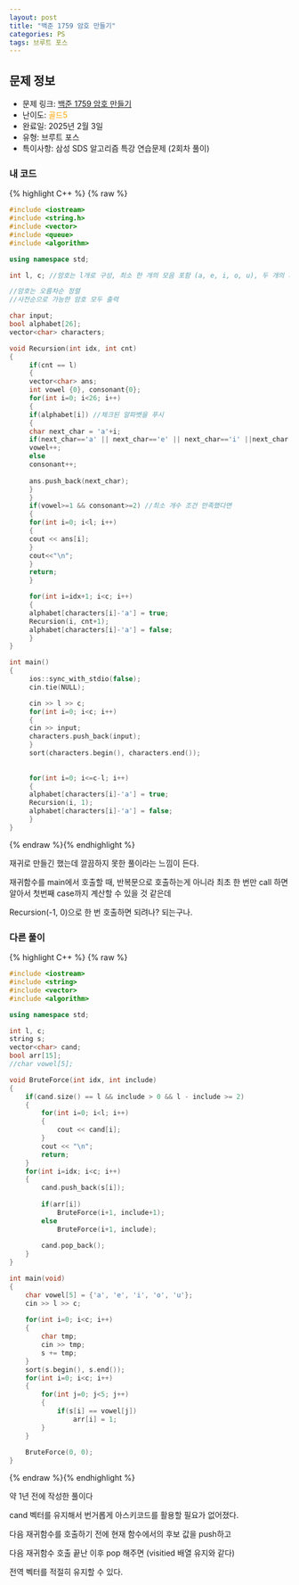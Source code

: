 ```yaml
---
layout: post
title: "백준 1759 암호 만들기"
categories: PS
tags: 브루트 포스
---
```


## 문제 정보
- 문제 링크: [백준 1759 암호 만들기](https://www.acmicpc.net/problem/1759)
- 난이도: <span style="color:#FFA500">골드5</span>
- 완료일: 2025년 2월 3일
- 유형: 브루트 포스
- 특이사항: 삼성 SDS 알고리즘 특강 연습문제 (2회차 풀이)

### 내 코드

{% highlight C++ %} {% raw %}
```C++
#include <iostream>
#include <string.h>
#include <vector>
#include <queue>
#include <algorithm>

using namespace std;

int l, c; //암호는 l개로 구성, 최소 한 개의 모음 포함 (a, e, i, o, u), 두 개의 자음으로 구성.

//암호는 오름차순 정렬
//사전순으로 가능한 암호 모두 출력 

char input;
bool alphabet[26];
vector<char> characters;

void Recursion(int idx, int cnt)
{
	 if(cnt == l)
	 {
	 vector<char> ans;
	 int vowel {0}, consonant{0};
	 for(int i=0; i<26; i++)
	 {
	 if(alphabet[i]) //체크된 알파벳을 푸시
	 {
	 char next_char = 'a'+i;
	 if(next_char=='a' || next_char=='e' || next_char=='i' ||next_char =='o' ||next_char=='u')
	 vowel++;
	 else
	 consonant++;
	 
	 ans.push_back(next_char);
	 }
	 }
	 if(vowel>=1 && consonant>=2) //최소 개수 조건 만족했다면
	 {
	 for(int i=0; i<l; i++)
	 {
	 cout << ans[i];
	 }
	 cout<<"\n";
	 }
	 return;
	 }

	 for(int i=idx+1; i<c; i++)
	 {
	 alphabet[characters[i]-'a'] = true;
	 Recursion(i, cnt+1);
	 alphabet[characters[i]-'a'] = false;
	 }
}

int main()
{  
	 ios::sync_with_stdio(false);
	 cin.tie(NULL);

	 cin >> l >> c;
	 for(int i=0; i<c; i++)
	 {
	 cin >> input;
	 characters.push_back(input);
	 }
	 sort(characters.begin(), characters.end());
	 
	 
	 for(int i=0; i<=c-l; i++)
	 {
	 alphabet[characters[i]-'a'] = true;
	 Recursion(i, 1);
	 alphabet[characters[i]-'a'] = false;
	 }
}
```
{% endraw %}{% endhighlight %}

재귀로 만들긴 했는데 깔끔하지 못한 풀이라는 느낌이 든다.

재귀함수를 main에서 호출할 때, 반복문으로 호출하는게 아니라 최초 한 번만 call 하면 알아서 첫번째 case까지 계산할 수 있을 것 같은데 

Recursion(-1, 0)으로 한 번 호출하면 되려나? 되는구나.

### 다른 풀이

{% highlight C++ %} {% raw %}
```C++
#include <iostream>
#include <string>
#include <vector>
#include <algorithm>

using namespace std;

int l, c;
string s;
vector<char> cand;
bool arr[15];
//char vowel[5];

void BruteForce(int idx, int include)
{	
	if(cand.size() == l && include > 0 && l - include >= 2)
	{
		for(int i=0; i<l; i++)
		{
			cout << cand[i];
		}
		cout << "\n";
		return;
	}
	for(int i=idx; i<c; i++)
	{
		cand.push_back(s[i]);
		
		if(arr[i])
			BruteForce(i+1, include+1);	
		else
			BruteForce(i+1, include);
		
		cand.pop_back();
	}
}

int main(void)
{
	char vowel[5] = {'a', 'e', 'i', 'o', 'u'};
	cin >> l >> c;
	
	for(int i=0; i<c; i++)
	{
		char tmp;
		cin >> tmp;
		s += tmp;
	}
	sort(s.begin(), s.end());
	for(int i=0; i<c; i++)
	{
		for(int j=0; j<5; j++)
		{
			if(s[i] == vowel[j])
				arr[i] = 1;
		}
	}
	
	BruteForce(0, 0);
}
```
{% endraw %}{% endhighlight %}

약 1년 전에 작성한 풀이다

cand 벡터를 유지해서 번거롭게 아스키코드를 활용할 필요가 없어졌다.

다음 재귀함수를 호출하기 전에 현재 함수에서의 후보 값을 push하고 

다음 재귀함수 호출 끝난 이후 pop 해주면 (visitied 배열 유지와 같다)

전역 벡터를 적절히 유지할 수 있다.
